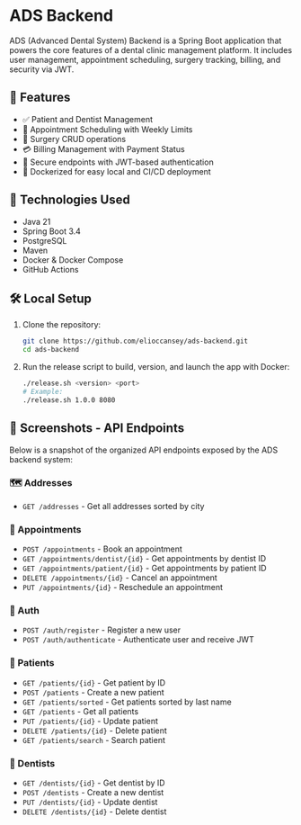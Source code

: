 # ADS Backend

ADS (Advanced Dental System) Backend is a Spring Boot application that powers the core features of a dental clinic management platform. It includes user management, appointment scheduling, surgery tracking, billing, and security via JWT.

## 🚀 Features

- ✅ Patient and Dentist Management
- 📅 Appointment Scheduling with Weekly Limits
- 🏥 Surgery CRUD operations
- 💳 Billing Management with Payment Status
- 🔐 Secure endpoints with JWT-based authentication
- 🐳 Dockerized for easy local and CI/CD deployment

## 🔧 Technologies Used

- Java 21
- Spring Boot 3.4
- PostgreSQL
- Maven
- Docker & Docker Compose
- GitHub Actions

## 🛠️ Local Setup

1. Clone the repository:
   ```bash
   git clone https://github.com/elioccansey/ads-backend.git
   cd ads-backend
   ```
2. Run the release script to build, version, and launch the app with Docker:
   ```bash
   ./release.sh <version> <port>
   # Example:
   ./release.sh 1.0.0 8080
   ```

## 📸 Screenshots - API Endpoints
Below is a snapshot of the organized API endpoints exposed by the ADS backend system:

### 🗺️ Addresses
- `GET /addresses` - Get all addresses sorted by city

### 📅 Appointments
- `POST /appointments` - Book an appointment
- `GET /appointments/dentist/{id}` - Get appointments by dentist ID
- `GET /appointments/patient/{id}` - Get appointments by patient ID
- `DELETE /appointments/{id}` - Cancel an appointment
- `PUT /appointments/{id}` - Reschedule an appointment

### 🔐 Auth
- `POST /auth/register` - Register a new user
- `POST /auth/authenticate` - Authenticate user and receive JWT

### 👤 Patients
- `GET /patients/{id}` - Get patient by ID
- `POST /patients` - Create a new patient
- `GET /patients/sorted` - Get patients sorted by last name
- `GET /patients` - Get all patients
- `PUT /patients/{id}` - Update patient
- `DELETE /patients/{id}` - Delete patient
- `GET /patients/search` - Search patient

### 🦷 Dentists
- `GET /dentists/{id}` - Get dentist by ID
- `POST /dentists` - Create a new dentist
- `PUT /dentists/{id}` - Update dentist
- `DELETE /dentists/{id}` - Delete dentist
